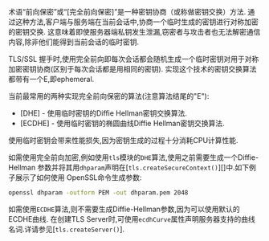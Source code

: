 
<!-- type=misc -->

术语“前向保密”或“[完全前向保密]”是一种密钥协商（或称做密钥交换）方法.
通过这种方法,客户端与服务端在当前会话中,协商一个临时生成的密钥进行对称加密的密钥交换.
这意味着即使服务器端私钥发生泄漏,窃密者与攻击者也无法解密通信内容,除非他们能得到当前会话的临时密钥.

TLS/SSL 握手时,使用完全前向即每次会话都会随机生成一个临时密钥对用于对称加密密钥协商(区别于每次会话都是用相同的密钥).
实现这个技术的密钥交换算法都带有一个E,即ephemeral.

当前最常用的两种实现完全前向保密的算法(注意算法结尾的"E"):

* [DHE] - 使用临时密钥的Diffie Hellman密钥交换算法.
* [ECDHE] - 使用临时密钥的椭圆曲线Diffie Hellman密钥交换算法.

使用临时密钥会带来性能损失,因为密钥生成的过程十分消耗CPU计算性能.

如需使用完全前向加密,例如使用`tls`模块的`DHE`算法,使用之前需要生成一个Diffie-Hellman
参数并将其用`dhparam`声明在[`tls.createSecureContext()`][]中.如下例子展示了如何使用
OpenSSL命令生成参数:

```sh
openssl dhparam -outform PEM -out dhparam.pem 2048
```
如需使用`ECDHE`算法,则不需要生成Diffie-Hellman参数,因为可以使用默认的ECDHE曲线.
在创建TLS Server时,可使用`ecdhCurve`属性声明服务器支持的曲线名词.详请参见[`tls.createServer()`].
